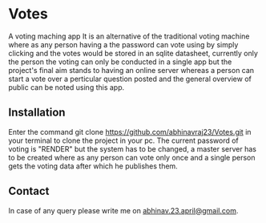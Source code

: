 # Votes
A voting maching app
It is an alternative of the traditional voting machine where as any person having a the password can vote using by simply clicking and 
the votes would be stored in an sqlite datasheet, currently only the person the voting can only be conducted in a single app but 
the project's final aim stands to having an online server whereas a person can start a vote over a perticular question posted and 
the general overview of public can be noted using this app.

## Installation 
Enter the command git clone https://github.com/abhinavraj23/Votes.git in your terminal to clone the project in your pc. The current password 
of voting is "RENDER" but the system has to be changed, a master server has to be created where as any person can vote only once and
a single person gets the voting data after which he publishes them.

## Contact
In case of any query please write me on abhinav.23.april@gmail.com.
